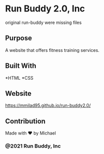 # Run Buddy 2.0, Inc 

original run-buddy were missing files

## Purpose 
A website that offers fitness training services.

## Built With
*HTML
*CSS

## Website 
https://mmilad95.github.io/run-buddy2.0/

## Contribution
Made with ❤️ by Michael 

### @2021 Run Buddy, Inc
